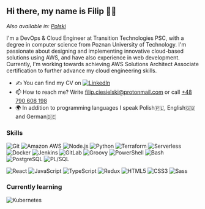 ## Hi there, my name is Filip 👋🏻

_Also available in: [Polski](README.pl.md)_

I'm a DevOps & Cloud Engineer at Transition Technologies PSC, with a degree in computer science from Poznan University of Technology. I'm passionate about designing and implementing innovative cloud-based solutions using AWS, and have also experience in web development. Currently, I'm working towards achieving AWS Solutions Architect Associate certification to further advance my cloud engineering skills.

- ✍ You can find my CV on <a href="https://www.linkedin.com/in/filip-ciesielski/"><img alt="LinkedIn" src="https://img.shields.io/badge/Linkedin%20-%230077B5.svg?&style=flat&logo=linkedin&logoColor=white"/></a>
- 📫 How to reach me? Write [filip.ciesielski@protonmail.com](mailto:filip.ciesielski@protonmail.com?subject=[GitHub]%20Source%20Han%20Sans) or call [+48 790 608 198](tel:790608198)
- 🌍 In addition to programming languages I speak Polish🇵🇱, English🇬🇧 and German🇩🇪

### Skills

![Git](https://img.shields.io/static/v1?style=for-the-badge&message=Git&color=E44C30&logo=Git&logoColor=FFFFFF&label=)
![Amazon AWS](https://img.shields.io/static/v1?style=for-the-badge&message=Amazon+AWS&color=232F3E&logo=Amazon+AWS&logoColor=FFFFFF&label=)
![Node.js](https://img.shields.io/static/v1?style=for-the-badge&message=Node.js&color=339933&logo=Node.js&logoColor=FFFFFF&label=)
![Python](https://img.shields.io/static/v1?style=for-the-badge&message=Python&color=3776AB&logo=Python&logoColor=FFFFFF&label=)
![Terraform](https://img.shields.io/static/v1?style=for-the-badge&message=Terraform&color=7B42BC&logo=Terraform&logoColor=FFFFFF&label=)
![Serverless](https://img.shields.io/static/v1?style=for-the-badge&message=Serverless&color=FD5750&logo=Serverless&logoColor=FFFFFF&label=)
![Docker](https://img.shields.io/static/v1?style=for-the-badge&message=Docker&color=2496ED&logo=Docker&logoColor=FFFFFF&label=)
![Jenkins](https://img.shields.io/static/v1?style=for-the-badge&message=Jenkins&color=D24939&logo=Jenkins&logoColor=FFFFFF&label=)
![GitLab](https://img.shields.io/static/v1?style=for-the-badge&message=CI/CD&color=FC6D26&logo=GitLab&logoColor=FFFFFF&label=)
![Groovy](https://img.shields.io/static/v1?style=for-the-badge&message=Groovy&color=4298B8&logo=Apache+Groovy&logoColor=FFFFFF&label=)
![PowerShell](https://img.shields.io/static/v1?style=for-the-badge&message=PowerShell&color=5391FE&logo=PowerShell&logoColor=FFFFFF&label=)
![Bash](https://img.shields.io/static/v1?style=for-the-badge&message=Bash&color=4EAA25&logo=GNU+Bash&logoColor=FFFFFF&label=)
![PostgreSQL](https://img.shields.io/static/v1?style=for-the-badge&message=PostgreSQL&color=4169E1&logo=PostgreSQL&logoColor=FFFFFF&label=)
![PL/SQL](https://img.shields.io/static/v1?style=for-the-badge&message=pl/sql&color=yellow&logo=Oracle&logoColor=FFFFFF&label=)

![React](https://img.shields.io/static/v1?style=for-the-badge&message=React&color=blue&logo=React&logoColor=white&label=)
![JavaScript](https://img.shields.io/static/v1?style=for-the-badge&message=JavaScript&color=yellow&logo=JavaScript&logoColor=white&label=)
![TypeScript](https://img.shields.io/static/v1?style=for-the-badge&message=TypeScript&color=3178C6&logo=TypeScript&logoColor=FFFFFF&label=)
![Redux](https://img.shields.io/static/v1?style=for-the-badge&message=Redux&color=764ABC&logo=Redux&logoColor=FFFFFF&label=)
![HTML5](https://img.shields.io/static/v1?style=for-the-badge&message=HTML5&color=E34F26&logo=HTML5&logoColor=FFFFFF&label=)
![CSS3](https://img.shields.io/static/v1?style=for-the-badge&message=CSS3&color=1572B6&logo=CSS3&logoColor=FFFFFF&label=)
![Sass](https://img.shields.io/static/v1?style=for-the-badge&message=Sass&color=CC6699&logo=Sass&logoColor=FFFFFF&label=)

### Currently learning

![Kubernetes](https://img.shields.io/static/v1?style=for-the-badge&message=Kubernetes&color=326CE5&logo=Kubernetes&logoColor=FFFFFF&label=)

<!--
**filipciesielski7/filipciesielski7** is a ✨ _special_ ✨ repository because its `README.md` (this file) appears on your GitHub profile.

Here are some ideas to get you started:

- 🔭 I’m currently working on ...
- 🌱 I’m currently learning ...
- 👯 I’m looking to collaborate on ...
- 🤔 I’m looking for help with ...
- 💬 Ask me about ...
- 📫 How to reach me: ...
- 😄 Pronouns: ...
- ⚡ Fun fact: ...
-->
